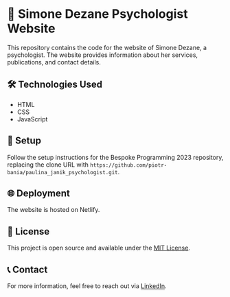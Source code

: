 # 🧠 Simone Dezane Psychologist Website

This repository contains the code for the website of Simone Dezane, a psychologist. The website provides information about her services, publications, and contact details.

## 🛠️ Technologies Used
- HTML
- CSS
- JavaScript

## 🚀 Setup
Follow the setup instructions for the Bespoke Programming 2023 repository, replacing the clone URL with `https://github.com/piotr-bania/paulina_janik_psychologist.git`.

## 🌐 Deployment
The website is hosted on Netlify.

## 📜 License
This project is open source and available under the [MIT License](LICENSE).

## 📞 Contact
For more information, feel free to reach out via [LinkedIn](https://www.linkedin.com/in/piotr-bania/).
